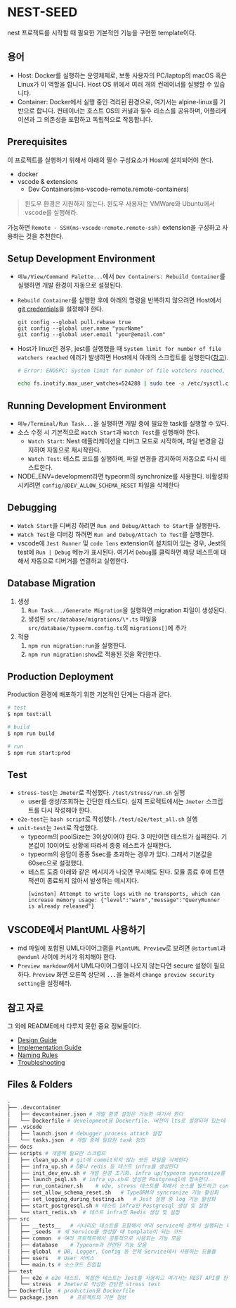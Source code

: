 # NEST-SEED

nest 프로젝트를 시작할 때 필요한 기본적인 기능을 구현한 template이다.

## 용어

-   Host: Docker를 실행하는 운영체제로, 보통 사용자의 PC/laptop의 macOS 혹은 Linux가 이 역할을 합니다. Host OS 위에서 여러 개의 컨테이너를 실행할 수 있습니다.
-   Container: Docker에서 실행 중인 격리된 환경으로, 여기서는 alpine-linux를 기반으로 합니다. 컨테이너는 호스트 OS의 커널과 필수 리소스를 공유하며, 어플리케이션과 그 의존성을 포함하고 독립적으로 작동합니다.

## Prerequisites

이 프로젝트를 실행하기 위해서 아래의 필수 구성요소가 Host에 설치되어야 한다.

-   docker
-   vscode & extensions
    -   Dev Containers(ms-vscode-remote.remote-containers)

> 윈도우 환경은 지원하지 않는다. 윈도우 사용자는 VMWare와 Ubuntu에서 vscode를 실행해라.

가능하면 `Remote - SSH(ms-vscode-remote.remote-ssh)` extension을 구성하고 사용하는 것을 추천한다.

## Setup Development Environment

-   `메뉴/View/Command Palette...`에서 `Dev Containers: Rebuild Container`를 실행하면 개발 환경이 자동으로 설정된다.
-   `Rebuild Container`를 실행한 후에 아래의 명령을 반복하지 않으려면 Host에서 [git credentials](https://code.visualstudio.com/remote/advancedcontainers/sharing-git-credentials)을 설정해야 한다.
    ```
    git config --global pull.rebase true
    git config --global user.name "yourName"
    git config --global user.email "your@email.com"
    ```
-   Host가 linux인 경우, jest를 실행했을 때 `System limit for number of file watchers reached` 에러가 발생하면 Host에서 아래의 스크립트를 실행한다([참고](https://code.visualstudio.com/docs/setup/linux#_visual-studio-code-is-unable-to-watch-for-file-changes-in-this-large-workspace-error-enospc)).

    ```sh
    # Error: ENOSPC: System limit for number of file watchers reached, watch '/workspaces/nest-seed/src'

    echo fs.inotify.max_user_watches=524288 | sudo tee -a /etc/sysctl.conf && sudo sysctl -p
    ```

## Running Development Environment

-   `메뉴/Terminal/Run Task...`을 실행하면 개발 중에 필요한 task를 실행할 수 있다.
-   소스 수정 시 기본적으로 `Watch Start`과 `Watch Test`를 실행해야 한다.
    -   `Watch Start`: Nest 애플리케이션을 디버그 모드로 시작하며, 파일 변경을 감지하여 자동으로 재시작한다.
    -   `Watch Test`: 테스트 코드를 실행하며, 파일 변경을 감지하여 자동으로 다시 테스트한다.
-   NODE_ENV=development라면 typeorm의 synchronize를 사용한다. 비활성화 시키려면 `config/@DEV_ALLOW_SCHEMA_RESET` 파일을 삭제한다

## Debugging

-   `Watch Start`을 디버깅 하려면 `Run and Debug/Attach to Start`을 실행한다.
-   `Watch Test`을 디버깅 하려면 `Run and Debug/Attach to Test`를 실행한다.
-   vscode에 `Jest Runner` 및 `code lens` extension이 설치되어 있는 경우, Jest의 test에 `Run | Debug` 메뉴가 표시된다. 여기서 `Debug`를 클릭하면 해당 테스트에 대해서 자동으로 디버거를 연결하고 실행한다.

## Database Migration

1. 생성
    1. `Run Task.../Generate Migration`을 실행하면 migration 파일이 생성된다.
    1. 생성된 `src/database/migrations/\*.ts` 파일을 `src/database/typeorm.config.ts`의 `migrations[]`에 추가
1. 적용
    1. `npm run migration:run`을 실행한다.
    1. `npm run migration:show`로 적용된 것을 확인한다.

## Production Deployment

Production 환경에 배포하기 위한 기본적인 단계는 다음과 같다.

```bash
# test
$ npm test:all

# build
$ npm run build

# run
$ npm run start:prod
```

## Test

-   `stress-test`는 `Jmeter`로 작성했다. `/test/stress/run.sh` 실행
    -   user를 생성/조회하는 간단한 테스트다. 실제 프로젝트에서는 `Jmeter` 스크립트를 다시 작성해야 한다.
-   `e2e-test`는 `bash script`로 작성했다. `/test/e2e/test_all.sh` 실행
-   `unit-test`는 `Jest`로 작성했다.
    -   typeorm의 poolSize는 3이상이어야 한다. 3 미만이면 테스트가 실패한다. 기본값이 10이어도 상황에 따라서 종종 테스트가 실패한다.
    -   typeorm의 응답이 종종 5sec를 초과하는 경우가 있다. 그래서 기본값을 60sec으로 설정했다.
    -   테스트 도중 아래와 같은 메시지가 나오면 무시해도 된다. 모듈 종료 후에 트랜잭션이 종료되지 않아서 발생하는 메시지다.
        ```
        [winston] Attempt to write logs with no transports, which can increase memory usage: {"level":"warn","message":"QueryRunner is already released"}
        ```

## VSCODE에서 PlantUML 사용하기

-   md 파일에 포함된 UML다이어그램을 `PlantUML Preview`로 보려면 `@startuml`과 `@enduml` 사이에 커서가 위치해야 한다.
-   `Preview markdown`에서 UML다이어그램이 나오지 않는다면 secure 설정이 필요하다. `Preview` 화면 오른쪽 상단에 `...`을 눌러서 `change preview security setting`을 설정해라.

## 참고 자료

그 외에 README에서 다루지 못한 중요 정보들이다.

-   [Design Guide](./docs/design.guide.md)
-   [Implementation Guide](./docs/implementation.guide.md)
-   [Naming Rules](./docs/naming-rules.md)
-   [Troubleshooting](./docs/troubleshooting.md)

## Files & Folders

```bash
.
├── .devcontainer
│   ├── devcontainer.json # 개발 환경 설정은 가능한 여기서 한다
│   └── Dockerfile # development용 Dockerfile. 버전이 lts로 설정되어 있는데 실제 프로젝트에서는 구체적인 버전을 명시해야 한다.
├── .vscode
│   ├── launch.json # debugger process attach 설정
│   └── tasks.json  # 개발 중에 필요한 task 정의
├── docs
├── scripts # 개발에 필요한 스크립트
│   ├── clean_up.sh # git에 commit되지 않는 모든 파일을 삭제한다
│   ├── infra_up.sh # DB나 redis 등 테스트 infra를 생성한다
│   ├── init_dev_env.sh # 개발 환경 초기화. infra up/typeorm syncronize를 설정한다
│   ├── launch_psql.sh  # infra_up.sh로 생성한 Postgresql에 접속한다.
│   ├── run_container.sh    # e2e, stress 테스트를 위해서 소스를 빌드하고 container로 실행한다
│   ├── set_allow_schema_reset.sh   # TypeORM의 syncronize 기능 활성화
│   ├── set_logging_during_testing.sh   # Jest 실행 중 log 기능 활성화
│   ├── start_postgresql.sh # 테스트 infra인 Postgresql 생성 및 설정
│   └── start_redis.sh  # 테스트 infra인 Redis 생성 및 설정
├── src
│   ├── __tests__   # 시나리오 테스트를 포함해서 여러 service에 걸쳐서 실행되는 테스트다
│   ├── _seeds  # 새 Service를 생성할 때 template이 되는 코드
│   ├── common  # 여러 프로젝트에서 공통적으로 사용되는 기능 모음
│   ├── database    # Typeorm과 관련된 기능 모음
│   ├── global  # DB, Logger, Config 등 전체 Service에서 사용하는 모듈들
│   ├── users   # User 서비스
│   └── main.ts # 소스코드 진입점
├── test
│   ├── e2e # e2e 테스트. 복잡한 테스트는 Jest를 사용하고 여기서는 REST API를 한 번씩 호출하는 정도로 한다.
│   └── stress  # Jmeter로 작성한 간단한 stress test
├── Dockerfile  # production용 Dockerfile
└── package.json    # 프로젝트의 기본 정보
```
